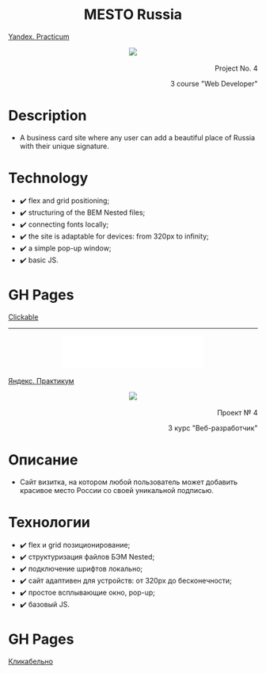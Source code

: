 <h1 align="center">MESTO Russia</h1>

[Yandex. Practicum](https://praktikum.yandex.ru)

<p align="center"><img src="https://tripplanet.ru/wp-content/uploads/europe/russia/tyumen/dostoprimechatelnosti-tjumeni.jpg"></p>

<p align="right">Project No. 4</p>
<p align="right">3 course "Web Developer"</p>

# Description
 - A business card site where any user can add a beautiful place of Russia with their unique signature.

# Technology
- ✔️ flex and grid positioning;
- ✔️ structuring of the BEM Nested files;
- ✔️ connecting fonts locally;
- ✔️ the site is adaptable for devices: from 320px to infinity;
- ✔️ a simple pop-up window;
- ✔️ basic JS.

# GH Pages
[Clickable](https://vdsq.github.io/mesto/) 


---


<p align="center"><img src="images/logo.svg"></p>

[Яндекс. Практикум](https://praktikum.yandex.ru)

<p align="center"><img src="https://tripplanet.ru/wp-content/uploads/europe/russia/tyumen/dostoprimechatelnosti-tjumeni.jpg"></p>

<p align="right">Проект № 4</p>
<p align="right">3 курс "Веб-разработчик"</p>

# Описание
 - Сайт визитка, на котором любой пользователь может добавить красивое место России со своей уникальной подписью.

# Технологии
- ✔️ flex и grid позиционирование;
- ✔️ структуризация файлов БЭМ Nested;
- ✔️ подключение шрифтов локально;
- ✔️ сайт адаптивен для устройств: от 320px до бесконечности;
- ✔️ простое всплывающие окно, pop-up;
- ✔️ базовый JS.

# GH Pages
[Кликабельно](https://vdsq.github.io/mesto/) 